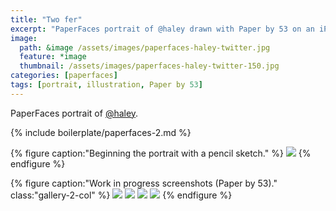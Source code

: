 ```yaml
---
title: "Two fer"
excerpt: "PaperFaces portrait of @haley drawn with Paper by 53 on an iPad."
image: 
  path: &image /assets/images/paperfaces-haley-twitter.jpg 
  feature: *image
  thumbnail: /assets/images/paperfaces-haley-twitter-150.jpg
categories: [paperfaces]
tags: [portrait, illustration, Paper by 53]
---
```


PaperFaces portrait of [@haley](https://twitter.com/haley).

{% include boilerplate/paperfaces-2.md %}

{% figure caption:"Beginning the portrait with a pencil sketch." %}
[![](/assets/images/paperfaces-haley-process-1-750.jpg)](/assets/images/paperfaces-haley-process-1-lg.jpg)
{% endfigure %}

{% figure caption:"Work in progress screenshots (Paper by 53)." class:"gallery-2-col" %}
[![](/assets/images/paperfaces-haley-process-2-600.jpg)](/assets/images/paperfaces-haley-process-2-lg.jpg)
[![](/assets/images/paperfaces-haley-process-3-600.jpg)](/assets/images/paperfaces-haley-process-3-lg.jpg)
[![](/assets/images/paperfaces-haley-process-4-600.jpg)](/assets/images/paperfaces-haley-process-4-lg.jpg)
[![](/assets/images/paperfaces-haley-process-5-600.jpg)](/assets/images/paperfaces-haley-process-5-lg.jpg)
{% endfigure %}
